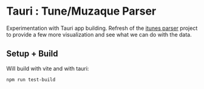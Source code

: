 # Tauri : Tune/Muzaque Parser

Experimentation with Tauri app building. Refresh of the [itunes parser](https://github.com/Jkwok0714/itunesparser) project to provide a few more visualization and see what we can do with the data.

## Setup + Build

Will build with vite and with tauri:

```bash
npm run test-build
```

